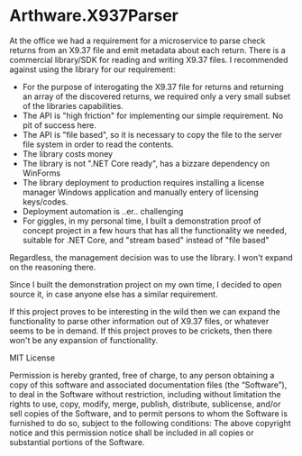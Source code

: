 # Arthware.X937Parser

At the office we had a requirement for a microservice to parse check returns from an X9.37 file and emit metadata about each return.
There is a commercial library/SDK for reading and writing X9.37 files.
I recommended against using the library for our requirement:
* For the purpose of interogating the X9.37 file for returns and returning an array of the discovered returns, we required only a very small subset of the libraries capabilities.  
* The API is "high friction" for implementing our simple requirement.  No pit of success here.
* The API is "file based", so it is necessary to copy the file to the server file system in order to read the contents.
* The library costs money
* The library is not ".NET Core ready", has a bizzare dependency on WinForms
* The library deployment to production requires installing a license manager Windows application and manually entery of licensing keys/codes.
* Deployment automation is ..er.. challenging
* For giggles, in my personal time, I built a demonstration proof of concept project in a few hours that has all the functionality we needed, suitable for .NET Core, and "stream based" instead of "file based"

Regardless, the management decision was to use the library.  I won't expand on the reasoning there.

Since I built the demonstration project on my own time, I decided to open source it, in case anyone else has a similar requirement.

If this project proves to be interesting in the wild then we can expand the functionality to parse other information out of X9.37 files, or whatever seems to be in demand.  If this project proves to be crickets, then there won't be any expansion of functionality.

MIT License

Permission is hereby granted, free of charge, to any person obtaining a copy of this software and associated documentation files (the “Software”), to deal in the Software without restriction, including without limitation the rights to use, copy, modify, merge, publish, distribute, sublicense, and/or sell copies of the Software, and to permit persons to whom the Software is furnished to do so, subject to the following conditions:
The above copyright notice and this permission notice shall be included in all copies or substantial portions of the Software.


